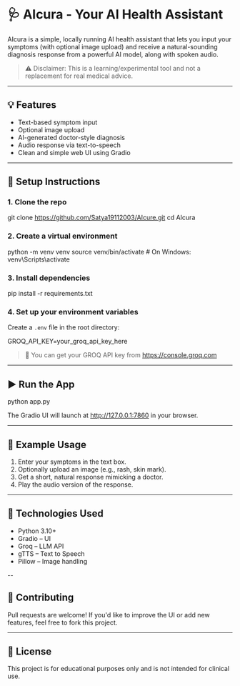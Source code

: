 # 🩺 AIcura - Your AI Health Assistant

AIcura is a simple, locally running AI health assistant that lets you input your symptoms (with optional image upload) and receive a natural-sounding diagnosis response from a powerful AI model, along with spoken audio.

> ⚠️ Disclaimer: This is a learning/experimental tool and not a replacement for real medical advice.

---

## 💡 Features

- Text-based symptom input
- Optional image upload 
- AI-generated doctor-style diagnosis
- Audio response via text-to-speech
- Clean and simple web UI using Gradio

---

## 🚀 Setup Instructions

### 1. Clone the repo

git clone https://github.com/Satya19112003/AIcure.git
cd AIcura

### 2. Create a virtual environment

python -m venv venv
source venv/bin/activate  # On Windows: venv\Scripts\activate

### 3. Install dependencies

pip install -r requirements.txt

### 4. Set up your environment variables

Create a `.env` file in the root directory:

GROQ_API_KEY=your_groq_api_key_here

> 🔐 You can get your GROQ API key from https://console.groq.com

---

## ▶️ Run the App

python app.py

The Gradio UI will launch at http://127.0.0.1:7860 in your browser.

---

## 🧪 Example Usage

1. Enter your symptoms in the text box.  
2. Optionally upload an image (e.g., rash, skin mark).  
3. Get a short, natural response mimicking a doctor.  
4. Play the audio version of the response.

---

## 📌 Technologies Used

- Python 3.10+
- Gradio – UI
- Groq – LLM API
- gTTS – Text to Speech
- Pillow – Image handling

--

## 🤝 Contributing

Pull requests are welcome! If you'd like to improve the UI or add new features, feel free to fork this project.

---

## 📄 License

This project is for educational purposes only and is not intended for clinical use.
